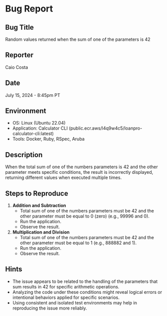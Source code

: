 # Bug Report

## Bug Title
Random values returned  when the sum of one of the parameters is 42

## Reporter
Caio Costa

## Date
July 15, 2024 - 8:45pm PT

## Environment
- OS: Linux (Ubuntu 22.04)
- Application: Calculator CLI (public.ecr.aws/l4q9w4c5/loanpro-calculator-cli:latest)
- Tools: Docker, Ruby, RSpec, Aruba

## Description
When the total sum of one of the numbers parameters is 42 and the other parameter meets specific conditions, the result is incorrectly displayed, returning different values when executed multiple times.

## Steps to Reproduce
1. **Addition and Subtraction**
    - Total sum of one of the numbers parameters must be 42 and the other parameter must be equal to 0 (zero) (e.g., 99996 and 0).
    - Run the application.
    - Observe the result.
2. **Multiplication and Division**
    - Total sum of one of the numbers parameters must be 42 and the other parameter must be equal to 1 (e.g., 888882 and 1).
    - Run the application.
    - Observe the result.

## Hints
- The issue appears to be related to the handling of the parameters that sum results in 42 for specific arithmetic operations.
- Analyzing the code under these conditions might reveal logical errors or intentional behaviors applied for specific scenarios.
- Using consistent and isolated test environments may help in reproducing the issue more reliably.
